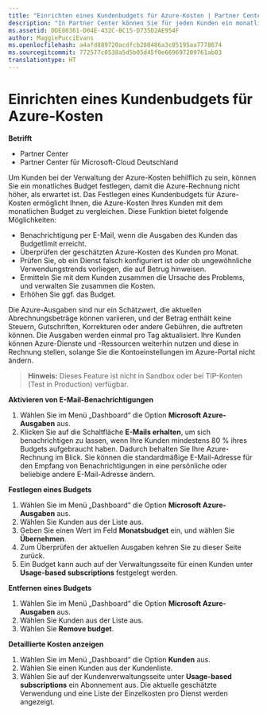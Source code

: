 ```yaml
---
title: "Einrichten eines Kundenbudgets für Azure-Kosten | Partner Center"
description: "In Partner Center können Sie für jeden Kunden ein monatliches Budget festlegen, sodass die Azure-Rechnung am Monatsende nicht zu einer Überraschung wird."
ms.assetid: DDE80361-D04E-432C-BC15-D735D2AE954F
author: MaggiePucciEvans
ms.openlocfilehash: a4afd889720acdfcb280486a3c05195aa7778674
ms.sourcegitcommit: 772577c0538a5d5b05d45f0e669697209761ab03
translationtype: HT
---
```

# <a name="set-an-azure-spending-budget-for-your-customers"></a>Einrichten eines Kundenbudgets für Azure-Kosten

**Betrifft**

-  Partner Center
-  Partner Center für Microsoft-Cloud Deutschland

Um Kunden bei der Verwaltung der Azure-Kosten behilflich zu sein, können Sie ein monatliches Budget festlegen, damit die Azure-Rechnung nicht höher, als erwartet ist. Das Festlegen eines Kundenbudgets für Azure-Kosten ermöglicht Ihnen, die Azure-Kosten Ihres Kunden mit dem monatlichen Budget zu vergleichen. Diese Funktion bietet folgende Möglichkeiten: 

-   Benachrichtigung per E-Mail, wenn die Ausgaben des Kunden das Budgetlimit erreicht.
-   Überprüfen der geschätzten Azure-Kosten des Kunden pro Monat.
-   Prüfen Sie, ob ein Dienst falsch konfiguriert ist oder ob ungewöhnliche Verwendungstrends vorliegen, die auf Betrug hinweisen.
-   Ermitteln Sie mit dem Kunden zusammen die Ursache des Problems, und verwalten Sie zusammen die Kosten.
-   Erhöhen Sie ggf. das Budget.

Die Azure-Ausgaben sind nur ein Schätzwert, die aktuellen Abrechnungsbeträge können variieren, und der Betrag enthält keine Steuern, Gutschriften, Korrekturen oder andere Gebühren, die auftreten können. Die Ausgaben werden einmal pro Tag aktualisiert. Ihre Kunden können Azure-Dienste und -Ressourcen weiterhin nutzen und diese in Rechnung stellen, solange Sie die Kontoeinstellungen im Azure-Portal nicht ändern. 

>**Hinweis:**   Dieses Feature ist nicht in Sandbox oder bei TIP-Konten (Test in Production) verfügbar.

**Aktivieren von E-Mail-Benachrichtigungen**

1.  Wählen Sie im Menü „Dashboard“ die Option **Microsoft Azure-Ausgaben** aus.
2.  Klicken Sie auf die Schaltfläche **E-Mails erhalten**, um sich benachrichtigen zu lassen, wenn Ihre Kunden mindestens 80 % ihres Budgets aufgebraucht haben. Dadurch behalten Sie Ihre Azure-Rechnung im Blick. Sie können die standardmäßige E-Mail-Adresse für den Empfang von Benachrichtigungen in eine persönliche oder beliebige andere E-Mail-Adresse ändern.

<a href="" id="setabudget"></a>
**Festlegen eines Budgets**

1.  Wählen Sie im Menü „Dashboard“ die Option **Microsoft Azure-Ausgaben** aus.
2.  Wählen Sie Kunden aus der Liste aus.
3.  Geben Sie einen Wert im Feld **Monatsbudget** ein, und wählen Sie **Übernehmen**.
4.  Zum Überprüfen der aktuellen Ausgaben kehren Sie zu dieser Seite zurück.
5.  Ein Budget kann auch auf der Verwaltungsseite für einen Kunden unter **Usage-based subscriptions** festgelegt werden.

<a href="" id="removeabudget"></a>
**Entfernen eines Budgets**

1.  Wählen Sie im Menü „Dashboard“ die Option **Microsoft Azure-Ausgaben** aus.
2.  Wählen Sie Kunden aus der Liste aus.
3.  Wählen Sie **Remove budget**.

<a href="" id="seeitemizedcosts"></a>
**Detaillierte Kosten anzeigen**

1.  Wählen Sie im Menü „Dashboard“ die Option **Kunden** aus.
2.  Wählen Sie einen Kunden aus der Kundenliste.
3.  Wählen Sie auf der Kundenverwaltungsseite unter **Usage-based subscriptions** ein Abonnement aus. Die aktuelle geschätzte Verwendung und eine Liste der Einzelkosten pro Dienst werden angezeigt.


 

 



